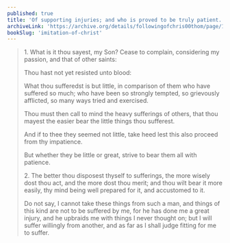 ```yaml
---
published: true
title: 'Of supporting injuries; and who is proved to be truly patient.'
archiveLink: 'https://archive.org/details/followingofchris00thom/page/182?view=theater'
bookSlug: 'imitation-of-christ'
---
```


> 1\. What is it thou sayest, my Son? Cease to complain, considering my passion, and that of other saints:
>
> Thou hast not yet resisted unto blood:
>
> What thou sufferedst is but little, in comparison of them who have suffered so much; who have been so strongly tempted, so grievously afflicted, so many ways tried and exercised.
>
> Thou must then call to mind the heavy sufferings of others, that thou mayest the easier bear the little things thou sufferest.
>
> And if to thee they seemed not little, take heed lest this also proceed from thy impatience.
>
> But whether they be little or great, strive to bear them all with patience.
>
> 2\. The better thou disposest thyself to sufferings, the more wisely dost thou act, and the more dost thou merit; and thou wilt bear it more easily, thy mind being well prepared for it, and accustomed to it.
>
> Do not say, I cannot take these things from such a man, and things of this kind are not to be suffered by me, for he has done me a great injury, and he upbraids me with things I never thought on; but I will suffer willingly from another, and as far as I shall judge fitting for me to suffer.
